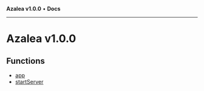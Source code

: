 **Azalea v1.0.0** • **Docs**

***

# Azalea v1.0.0

## Functions

- [app](functions/app.md)
- [startServer](functions/startServer.md)
